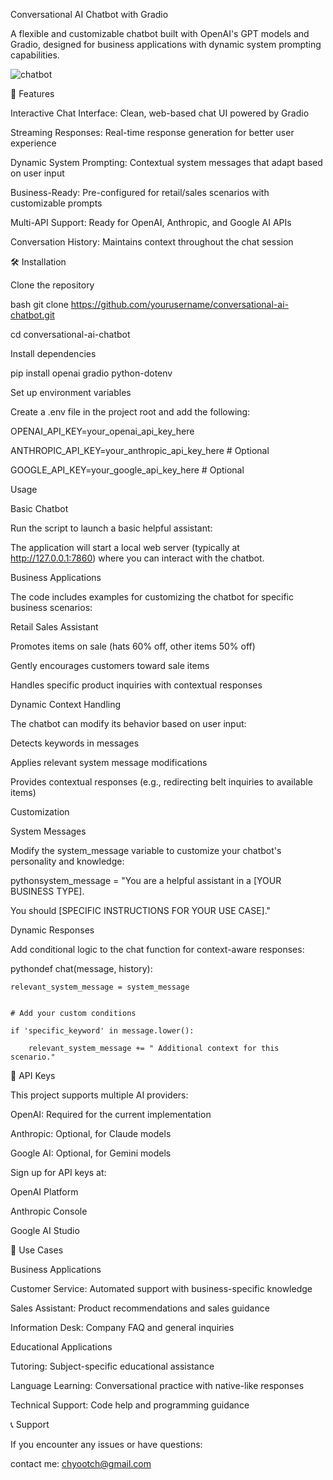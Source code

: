 Conversational AI Chatbot with Gradio


A flexible and customizable chatbot built with OpenAI's GPT models and Gradio, designed for business applications with dynamic system prompting capabilities.

![chatbot](https://github.com/user-attachments/assets/b18bce26-65b0-4d42-99de-7fe8bb58dfba)


🚀 Features

Interactive Chat Interface: Clean, web-based chat UI powered by Gradio

Streaming Responses: Real-time response generation for better user experience

Dynamic System Prompting: Contextual system messages that adapt based on user input

Business-Ready: Pre-configured for retail/sales scenarios with customizable prompts

Multi-API Support: Ready for OpenAI, Anthropic, and Google AI APIs

Conversation History: Maintains context throughout the chat session


🛠️ Installation


Clone the repository

bash git clone https://github.com/yourusername/conversational-ai-chatbot.git

cd conversational-ai-chatbot


Install dependencies

pip install openai gradio python-dotenv


Set up environment variables

Create a .env file in the project root and add the following:


OPENAI_API_KEY=your_openai_api_key_here

ANTHROPIC_API_KEY=your_anthropic_api_key_here  # Optional

GOOGLE_API_KEY=your_google_api_key_here        # Optional




Usage

Basic Chatbot

Run the script to launch a basic helpful assistant:

The application will start a local web server (typically at http://127.0.0.1:7860) where you can interact with the chatbot.

Business Applications

The code includes examples for customizing the chatbot for specific business scenarios:

Retail Sales Assistant


Promotes items on sale (hats 60% off, other items 50% off)

Gently encourages customers toward sale items

Handles specific product inquiries with contextual responses


Dynamic Context Handling

The chatbot can modify its behavior based on user input:


Detects keywords in messages

Applies relevant system message modifications

Provides contextual responses (e.g., redirecting belt inquiries to available items)


 Customization

System Messages

Modify the system_message variable to customize your chatbot's personality and knowledge:

pythonsystem_message = "You are a helpful assistant in a [YOUR BUSINESS TYPE]. 

You should [SPECIFIC INSTRUCTIONS FOR YOUR USE CASE]."

Dynamic Responses

Add conditional logic to the chat function for context-aware responses:

pythondef chat(message, history):

    relevant_system_message = system_message
    
    
    # Add your custom conditions
    
    if 'specific_keyword' in message.lower():
    
        relevant_system_message += " Additional context for this scenario."
        
  
🔐 API Keys

This project supports multiple AI providers:


OpenAI: Required for the current implementation

Anthropic: Optional, for Claude models

Google AI: Optional, for Gemini models


Sign up for API keys at:


OpenAI Platform

Anthropic Console

Google AI Studio


🎨 Use Cases

Business Applications


Customer Service: Automated support with business-specific knowledge

Sales Assistant: Product recommendations and sales guidance

Information Desk: Company FAQ and general inquiries


Educational Applications


Tutoring: Subject-specific educational assistance

Language Learning: Conversational practice with native-like responses

Technical Support: Code help and programming guidance


📞 Support

If you encounter any issues or have questions:

contact me: chyootch@gmail.com
